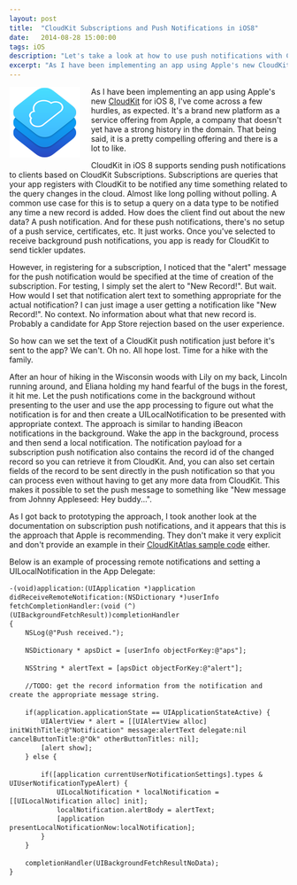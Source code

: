 ```yaml
---
layout: post
title:  "CloudKit Subscriptions and Push Notifications in iOS8"
date:   2014-08-28 15:00:00
tags: iOS
description: "Let's take a look at how to use push notifications with CloudKit subscriptions in iOS 8."
excerpt: "As I have been implementing an app using Apple's new CloudKit for iOS 8, I've come across a few hurdles, as expected.  It's a brand new platform as a service offering from Apple, a company that doesn't yet have a strong history in the domain.  That being said, it is a pretty compelling offering and there is a lot to like.<br/><br/>"
---
```


<img src="/img/cloudkit.png" alt="Apple's CloudKit for iOS 8" style="float:left; padding-right:20px; padding-bottom:20px;" />

As I have been implementing an app using Apple's new [CloudKit](https://developer.apple.com/library/prerelease/ios/documentation/General/Conceptual/iCloudDesignGuide/DesigningforCloudKit/DesigningforCloudKit.html) for iOS 8, I've come across a few hurdles, as expected.  It's a brand new platform as a service offering from Apple, a company that doesn't yet have a strong history in the domain.  That being said, it is a pretty compelling offering and there is a lot to like.

CloudKit in iOS 8 supports sending push notifications to clients based on CloudKit Subscriptions.  Subscriptions are queries that your app registers with CloudKit to be notified any time something related to the query changes in the cloud.  Almost like long polling without polling.  A common use case for this is to setup a query on a data type to be notified any time a new record is added.  How does the client find out about the new data?  A push notification.  And for these push notifications, there's no setup of a push service, certificates, etc.  It just works.  Once you've selected to receive background push notifications, you app is ready for CloudKit to send tickler updates.

However, in registering for a subscription, I noticed that the "alert" message for the push notification would be specified at the time of creation of the subscription.  For testing, I simply set the alert to "New Record!".  But wait.  How would I set that notification alert text to something appropriate for the actual notification?  I can just image a user getting a notification like "New Record!".  No context.  No information about what that new record is.  Probably a candidate for App Store rejection based on the user experience.

So how can we set the text of a CloudKit push notification just before it's sent to the app?  We can't.  Oh no.  All hope lost.  Time for a hike with the family.

After an hour of hiking in the Wisconsin woods with Lily on my back, Lincoln running around, and Eliana holding my hand fearful of the bugs in the forest, it hit me.  Let the push notifications come in the background without presenting to the user and use the app processing to figure out what the notification is for and then create a UILocalNotification to be presented with appropriate context.  The approach is similar to handing iBeacon notifications in the background.  Wake the app in the background, process and then send a local notification.  The notification payload for a subscription push notification also contains the record id of the changed record so you can retrieve it from CloudKit.  And, you can also set certain fields of the record to be sent directly in the push notification so that you can process even without having to get any more data from CloudKit.  This makes it possible to set the push message to something like "New message from Johnny Appleseed: Hey buddy...".

As I got back to prototyping the approach, I took another look at the documentation on subscription push notifications, and it appears that this is the approach that Apple is recommending.  They don't make it very explicit and don't provide an example in their [CloudKitAtlas sample code](https://developer.apple.com/library/prerelease/ios/samplecode/CloudAtlas/Introduction/Intro.html) either.

Below is an example of processing remote notifications and setting a UILocalNotification in the App Delegate:

```obj-c
-(void)application:(UIApplication *)application didReceiveRemoteNotification:(NSDictionary *)userInfo fetchCompletionHandler:(void (^)(UIBackgroundFetchResult))completionHandler
{
    NSLog(@"Push received.");
    
    NSDictionary * apsDict = [userInfo objectForKey:@"aps"];
    
    NSString * alertText = [apsDict objectForKey:@"alert"];

    //TODO: get the record information from the notification and create the appropriate message string.
    
    if(application.applicationState == UIApplicationStateActive) {
        UIAlertView * alert = [[UIAlertView alloc] initWithTitle:@"Notification" message:alertText delegate:nil cancelButtonTitle:@"Ok" otherButtonTitles: nil];
        [alert show];
    } else {
    
        if([application currentUserNotificationSettings].types & UIUserNotificationTypeAlert) {
            UILocalNotification * localNotification = [[UILocalNotification alloc] init];
            localNotification.alertBody = alertText;
            [application presentLocalNotificationNow:localNotification];
        }
    }
    
    completionHandler(UIBackgroundFetchResultNoData);
}
```